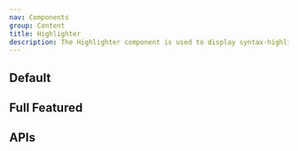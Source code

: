 ```yaml
---
nav: Components
group: Content
title: Highlighter
description: The Highlighter component is used to display syntax-highlighted code blocks. It takes in the code content as a string and the language of the code as a string. The component allows users to copy the code content and can also display the language tag. The code block can have a background and the theme can be set to either 'dark' or 'light'.
---
```


## Default

<code src="./demos/index.tsx" nopadding></code>

## Full Featured

<code src="./demos/FullFeatured.tsx" nopadding></code>

## APIs

<API></API>
